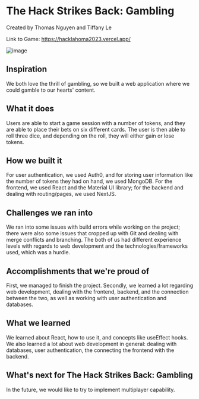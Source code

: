 # The Hack Strikes Back: Gambling
Created by Thomas Nguyen and Tiffany Le

Link to Game: https://hacklahoma2023.vercel.app/

![image](https://user-images.githubusercontent.com/89943158/229367242-6c154b56-e174-4f5d-b02a-1a621226a514.png)


## Inspiration
We both love the thrill of gambling, so we built a web application where we could gamble to our hearts' content. 

## What it does
Users are able to start a game session with a number of tokens, and they are able to place their bets on six different cards. The user is then able to roll three dice, and depending on the roll, they will either gain or lose tokens.

## How we built it
For user authentication, we used Auth0, and for storing user information like the number of tokens they had on hand, we used MongoDB. For the frontend, we used React and the Material UI library; for the backend and dealing with routing/pages, we used NextJS.

## Challenges we ran into
We ran into some issues with build errors while working on the project; there were also some issues that cropped up with Git and dealing with merge conflicts and branching. The both of us had different experience levels with regards to web development and the technologies/frameworks used, which was a hurdle.

## Accomplishments that we're proud of
First, we managed to finish the project. Secondly, we learned a lot regarding web development, dealing with the frontend, backend, and the connection between the two, as well as working with user authentication and databases.

## What we learned
We learned about React, how to use it, and concepts like useEffect hooks. We also learned a lot about web development in general: dealing with databases, user authentication, the connecting the frontend with the backend.

## What's next for The Hack Strikes Back: Gambling
In the future, we would like to try to implement multiplayer capability.
